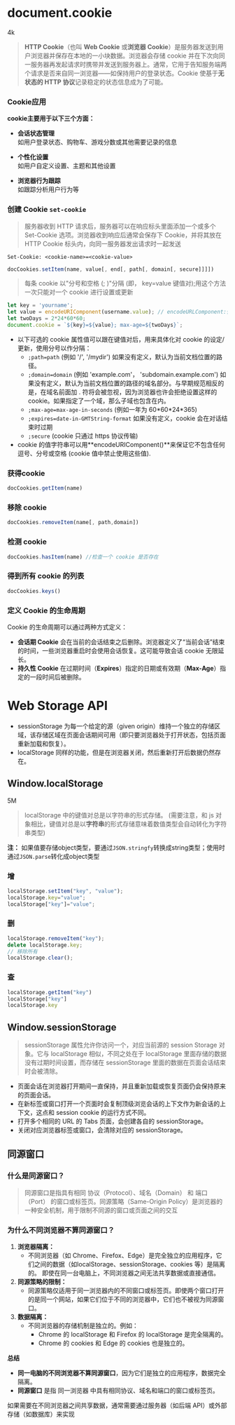 # document.cookie
4k
> **HTTP Cookie**（也叫 **Web Cookie** 或**浏览器 Cookie**）是服务器发送到用户浏览器并保存在本地的一小块数据。浏览器会存储 cookie 并在下次向同一服务器再发起请求时携带并发送到服务器上。通常，它用于告知服务端两个请求是否来自同一浏览器——如保持用户的登录状态。Cookie 使基于**无状态的 HTTP 协议**记录稳定的状态信息成为了可能。
### Cookie应用
**cookie主要用于以下三个方面：**

* **会话状态管理**  
如用户登录状态、购物车、游戏分数或其他需要记录的信息

* **个性化设置**  
如用户自定义设置、主题和其他设置

* **浏览器行为跟踪**  
如跟踪分析用户行为等

### 创建 Cookie `set-cookie`

> 服务器收到 HTTP 请求后，服务器可以在响应标头里面添加一个或多个 Set-Cookie 选项。浏览器收到响应后通常会保存下 Cookie，并将其放在 HTTP Cookie 标头内，向同一服务器发出请求时一起发送

```
Set-Cookie: <cookie-name>=<cookie-value>
```

```js
docCookies.setItem(name, value[, end[, path[, domain[, secure]]]])
```

> 每条 cookie 以"分号和空格 (; )"分隔 (即， key=value 键值对);用这个方法一次只能对一个 cookie 进行设置或更新

```js
let key = 'yourname';
let value = encodeURIComponent(username.value); // encodeURLComponent:保证它不包含任何逗号、分号或空格
let twoDays = 2*24*60*60;
document.cookie = `${key}=${value}; max-age=${twoDays}`;
```



* 以下可选的 cookie 属性值可以跟在键值对后，用来具体化对 cookie 的设定/更新，使用分号以作分隔：
    - `;path=path` (例如 '/', '/mydir') 如果没有定义，默认为当前文档位置的路径。
    - `;domain=domain` (例如 'example.com'， 'subdomain.example.com') 如果没有定义，默认为当前文档位置的路径的域名部分。与早期规范相反的是，在域名前面加 . 符将会被忽视，因为浏览器也许会拒绝设置这样的 cookie。如果指定了一个域，那么子域也包含在内。
    - `;max-age=max-age-in-seconds` (例如一年为 60\*60\*24\*365)
    - `;expires=date-in-GMTString-format` 如果没有定义，cookie 会在对话结束时过期
    - `;secure` (cookie 只通过 https 协议传输)
* cookie 的值字符串可以用**encodeURIComponent()**来保证它不包含任何逗号、分号或空格 (cookie 值中禁止使用这些值).


### 获得cookie
```js
docCookies.getItem(name)
```

### 移除 cookie
```js
docCookies.removeItem(name[, path,domain])
```

### 检测 cookie
```js
docCookies.hasItem(name) //检查一个 cookie 是否存在
```
### 得到所有 cookie 的列表
```js
docCookies.keys()
```

### 定义 Cookie 的生命周期  
Cookie 的生命周期可以通过两种方式定义：

* **会话期 Cookie** 会在当前的会话结束之后删除。浏览器定义了“当前会话”结束的时间，一些浏览器重启时会使用会话恢复。这可能导致会话 cookie 无限延长。
* **持久性 Cookie** 在过期时间（**Expires**）指定的日期或有效期（**Max-Age**）指定的一段时间后被删除。

# Web Storage API

* sessionStorage 为每一个给定的源（given origin）维持一个独立的存储区域，该存储区域在页面会话期间可用（即只要浏览器处于打开状态，包括页面重新加载和恢复）。
* localStorage 同样的功能，但是在浏览器关闭，然后重新打开后数据仍然存在。

## Window.localStorage

5M

>localStorage 中的键值对总是以字符串的形式存储。 (需要注意，和 js 对象相比，键值对总是以**字符串**的形式存储意味着数值类型会自动转化为字符串类型)

**注：** 如果值要存储object类型，要通过`JSON.stringfy`转换成string类型；使用时通过`JSON.parse`转化成object类型

### 增
```js
localStorage.setItem("key", "value");
localStorage.key="value";
localStorage["key"]="value";
```

### 删
```js
localStorage.removeItem("key");
delete localStorage.key;
// 移除所有
localStorage.clear();
```

### 查
```js
localStorage.getItem("key")
localStorage["key"]
localStorage.key
```



## Window.sessionStorage
>sessionStorage 属性允许你访问一个，对应当前源的 session Storage 对象。它与 localStorage 相似，不同之处在于 localStorage 里面存储的数据没有过期时间设置，而存储在 sessionStorage 里面的数据在页面会话结束时会被清除。

* 页面会话在浏览器打开期间一直保持，并且重新加载或恢复页面仍会保持原来的页面会话。
* 在新标签或窗口打开一个页面时会复制顶级浏览会话的上下文作为新会话的上下文，这点和 session cookie 的运行方式不同。
* 打开多个相同的 URL 的 Tabs 页面，会创建各自的 sessionStorage。
* 关闭对应浏览器标签或窗口，会清除对应的 sessionStorage。



## 同源窗口

### 什么是同源窗口？
>同源窗口是指具有相同 协议（Protocol）、域名（Domain） 和 端口（Port） 的窗口或标签页。同源策略（Same-Origin Policy）是浏览器的一种安全机制，用于限制不同源的窗口或页面之间的交互

### 为什么不同浏览器不算同源窗口？
1. **浏览器隔离：**  
    * 不同浏览器（如 Chrome、Firefox、Edge）是完全独立的应用程序，它们之间的数据（如localStorage、sessionStorage、cookies 等）是隔离的。
即使在同一台电脑上，不同浏览器之间无法共享数据或直接通信。
2. **同源策略的限制：**  
    * 同源策略仅适用于同一浏览器内的不同窗口或标签页。即使两个窗口打开的是同一个网站，如果它们位于不同的浏览器中，它们也不被视为同源窗口。
3. **数据隔离：**  
    * 不同浏览器的存储机制是独立的。例如：
        - Chrome 的 localStorage 和 Firefox 的 localStorage 是完全隔离的。
        - Chrome 的 cookies 和 Edge 的 cookies 也是独立的。
        
**总结**
* **同一电脑的不同浏览器不算同源窗口**，因为它们是独立的应用程序，数据完全隔离。
* **同源窗口** 是指 同一浏览器 中具有相同协议、域名和端口的窗口或标签页。

如果需要在不同浏览器之间共享数据，通常需要通过服务器（如后端 API）或外部存储（如数据库）来实现